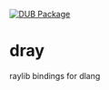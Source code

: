 [![DUB Package](https://img.shields.io/dub/v/dray.svg)](https://code.dlang.org/packages/dray)

# dray

raylib bindings for dlang
